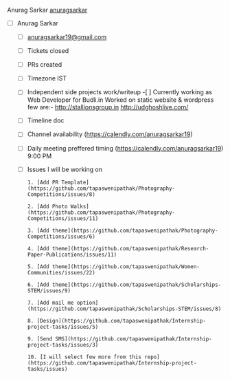 Anurag Sarkar [anuragsarkar](https://github.com/anuragsarkar/Internship/new/intern)
- [ ] Anurag Sarkar

     - [ ] anuragsarkar19@gmail.com
     - [ ] Tickets closed
     - [ ] PRs created
     - [ ] Timezone
            IST
     - [ ] Independent side projects work/writeup
            -[ ] Currently working as Web Developer for Budli.in Worked on static website & wordpress few are:- 
            http://stallionsgroup.in
            http://udghoshlive.com/
     - [ ] Timeline doc
     - [ ] Channel availability 
            (https://calendly.com/anuragsarkar19)
     - [ ] Daily meeting preffered timing
            (https://calendly.com/anuragsarkar19) 9:00 PM
     - [ ]  Issues I will be working on
     
            1. [Add PR Template](https://github.com/tapaswenipathak/Photography-Competitions/issues/8)
            
            2. [Add Photo Walks](https://github.com/tapaswenipathak/Photography-Competitions/issues/11)
            
            3. [Add theme](https://github.com/tapaswenipathak/Photography-Competitions/issues/6)
            
            4. [Add theme](https://github.com/tapaswenipathak/Research-Paper-Publications/issues/11)
            
            5. [Add theme](https://github.com/tapaswenipathak/Women-Communities/issues/22)
                      
            6. [Add theme](https://github.com/tapaswenipathak/Scholarships-STEM/issues/9)
            
            7. [Add mail me option](https://github.com/tapaswenipathak/Scholarships-STEM/issues/8)
            
            8. [Design](https://github.com/tapaswenipathak/Internship-project-tasks/issues/5)
            
            9. [Send SMS](https://github.com/tapaswenipathak/Internship-project-tasks/issues/3)
            
            10. [I will select few more from this repo](https://github.com/tapaswenipathak/Internship-project-tasks/issues)       
            
